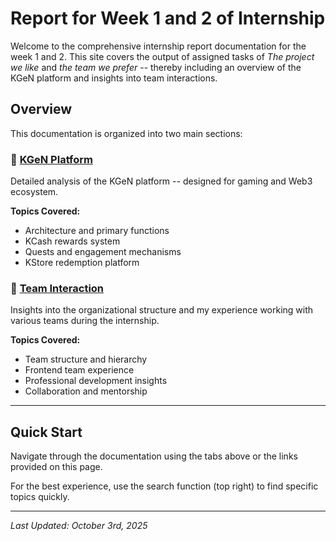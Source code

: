 # **Report for Week 1 and 2 of Internship**

Welcome to the comprehensive internship report documentation for the week 1 and 2. This site covers the output of assigned tasks of _The project we like_ and _the team we prefer_ -- thereby including an overview of the KGeN platform and insights into team interactions.

## Overview

This documentation is organized into two main sections:

### 📱 [KGeN Platform](kgen-platform.md)

Detailed analysis of the KGeN platform -- designed for gaming and Web3 ecosystem.

**Topics Covered:**

- Architecture and primary functions
- KCash rewards system
- Quests and engagement mechanisms
- KStore redemption platform

### 👥 [Team Interaction](team-interaction.md)

Insights into the organizational structure and my experience working with various teams during the internship.

**Topics Covered:**

- Team structure and hierarchy
- Frontend team experience
- Professional development insights
- Collaboration and mentorship

---

## Quick Start

Navigate through the documentation using the tabs above or the links provided on this page.

For the best experience, use the search function (top right) to find specific topics quickly.

---

_Last Updated: October 3rd, 2025_
